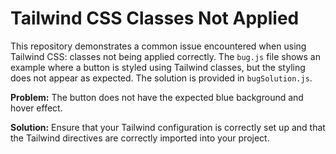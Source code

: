 # Tailwind CSS Classes Not Applied

This repository demonstrates a common issue encountered when using Tailwind CSS: classes not being applied correctly.  The `bug.js` file shows an example where a button is styled using Tailwind classes, but the styling does not appear as expected. The solution is provided in `bugSolution.js`.

**Problem:** The button does not have the expected blue background and hover effect. 

**Solution:**  Ensure that your Tailwind configuration is correctly set up and that the Tailwind directives are correctly imported into your project. 